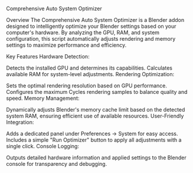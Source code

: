 Comprehensive Auto System Optimizer

Overview
The Comprehensive Auto System Optimizer is a Blender addon designed to intelligently optimize your Blender settings based on your computer's hardware. By analyzing the GPU, RAM, and system configuration, this script automatically adjusts rendering and memory settings to maximize performance and efficiency.

Key Features
Hardware Detection:

Detects the installed GPU and determines its capabilities.
Calculates available RAM for system-level adjustments.
Rendering Optimization:

Sets the optimal rendering resolution based on GPU performance.
Configures the maximum Cycles rendering samples to balance quality and speed.
Memory Management:

Dynamically adjusts Blender's memory cache limit based on the detected system RAM, ensuring efficient use of available resources.
User-Friendly Integration:

Adds a dedicated panel under Preferences -> System for easy access.
Includes a simple "Run Optimizer" button to apply all adjustments with a single click.
Console Logging:

Outputs detailed hardware information and applied settings to the Blender console for transparency and debugging.
